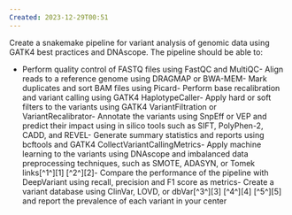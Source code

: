 ```yaml
---
Created: 2023-12-29T00:51
---
```

Create a snakemake pipeline for variant analysis of genomic data using GATK4 best practices and DNAscope. The pipeline should be able to:  
- Perform quality control of FASTQ files using FastQC and MultiQC- Align reads to a reference genome using DRAGMAP or BWA-MEM- Mark duplicates and sort BAM files using Picard- Perform base recalibration and variant calling using GATK4 HaplotypeCaller- Apply hard or soft filters to the variants using GATK4 VariantFiltration or VariantRecalibrator- Annotate the variants using SnpEff or VEP and predict their impact using in silico tools such as SIFT, PolyPhen-2, CADD, and REVEL- Generate summary statistics and reports using bcftools and GATK4 CollectVariantCallingMetrics- Apply machine learning to the variants using DNAscope and imbalanced data preprocessing techniques, such as SMOTE, ADASYN, or Tomek links[^1^][1] [^2^][2]- Compare the performance of the pipeline with DeepVariant using recall, precision and F1 score as metrics- Create a variant database using ClinVar, LOVD, or dbVar[^3^][3] [^4^][4] [^5^][5] and report the prevalence of each variant in your center